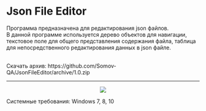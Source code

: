 # Json File Editor
Программа предназначена для редактирования json файлов. 
<br>
В данной программе используется дерево объектов для навигации, 
текстовое поле для общего представления содержания файла, 
таблица для непосредственного редактирования данных в json файле.

<br>
Скачать архив: https://github.com/Somov-QA/JsonFileEditor/archive/1.0.zip

<hr>

<p align="center">
  <img src="https://somovstudio.github.io/img/projects/json_file_editor/json_file_editor_1.png">
</p>

Системные требования: Windows 7, 8, 10
